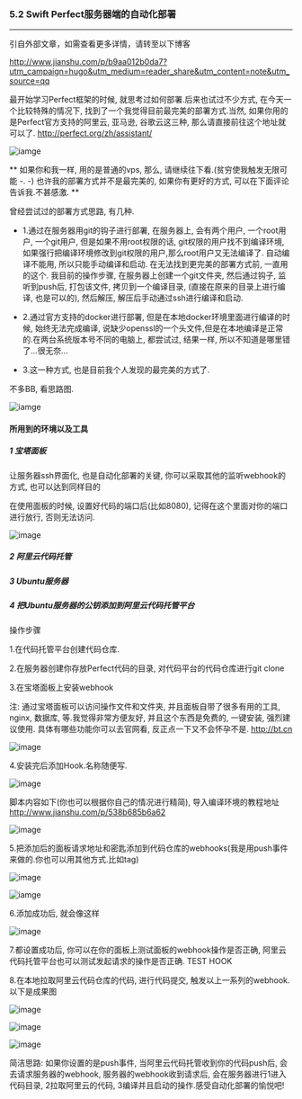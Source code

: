 ### 5.2 Swift Perfect服务器端的自动化部署
---

引自外部文章，如需查看更多详情，请转至以下博客 

http://www.jianshu.com/p/b9aa012b0da7?utm_campaign=hugo&utm_medium=reader_share&utm_content=note&utm_source=qq 

最开始学习Perfect框架的时候, 就思考过如何部署.后来也试过不少方式, 在今天一个比较特殊的情况下, 找到了一个我觉得目前最完美的部署方式.当然, 如果你用的是Perfect官方支持的阿里云, 亚马逊, 谷歌云这三种, 那么请直接前往这个地址就可以了. http://perfect.org/zh/assistant/

![iamge](http://upload-images.jianshu.io/upload_images/719570-670732488be45bea.png?imageMogr2/auto-orient/strip%7CimageView2/2/w/700)

** 如果你和我一样, 用的是普通的vps, 那么, 请继续往下看.(贫穷使我触发无限可能 -. -)
也许我的部署方式并不是最完美的, 如果你有更好的方式, 可以在下面评论告诉我.不甚感激. **

曾经尝试过的部署方式思路, 有几种.

- 1.通过在服务器用git的钩子进行部署, 在服务器上, 会有两个用户, 一个root用户,
一个git用户, 但是如果不用root权限的话, git权限的用户找不到编译环境, 如果强行把编译环境修改到git权限的用户,那么root用户又无法编译了. 自动编译不能用, 所以只能手动编译和启动. 在无法找到更完美的部署方式前, 一直用的这个.
我目前的操作步骤, 在服务器上创建一个git文件夹, 然后通过钩子, 监听到push后, 打包该文件, 拷贝到一个编译目录, (直接在原来的目录上进行编译, 也是可以的), 然后解压, 解压后手动通过ssh进行编译和启动.

- 2.通过官方支持的docker进行部署, 但是在本地docker环境里面进行编译的时候, 始终无法完成编译, 说缺少openssl的一个头文件,但是在本地编译是正常的.在两台系统版本号不同的电脑上, 都尝试过, 结果一样, 所以不知道是哪里错了...很无奈...

- 3.这一种方式, 也是目前我个人发现的最完美的方式了.

不多BB, 看思路图.

![iamge](http://upload-images.jianshu.io/upload_images/719570-13cde93f99f75b5b.png?imageMogr2/auto-orient/strip%7CimageView2/2/w/700)

#### 所用到的环境以及工具
##### 1 宝塔面板

让服务器ssh界面化, 也是自动化部署的关键, 你可以采取其他的监听webhook的方式, 也可以达到同样目的

在使用面板的时候, 设置好代码的端口后(比如8080), 记得在这个里面对你的端口进行放行, 否则无法访问.

![image](http://upload-images.jianshu.io/upload_images/719570-722e51e54ce1c17c.png?imageMogr2/auto-orient/strip%7CimageView2/2/w/700)

##### 2 阿里云代码托管
##### 3 Ubuntu服务器
##### 4 把Ubuntu服务器的公钥添加到阿里云代码托管平台
操作步骤

1.在代码托管平台创建代码仓库.

2.在服务器创建你存放Perfect代码的目录, 对代码平台的代码仓库进行git clone

3.在宝塔面板上安装webhook

注: 通过宝塔面板可以访问操作文件和文件夹, 并且面板自带了很多有用的工具, nginx, 数据库, 等.我觉得非常方便友好, 并且这个东西是免费的, 一键安装, 强烈建议使用. 具体有哪些功能你可以去官网看, 反正点一下又不会怀孕不是. http://bt.cn

![image](http://upload-images.jianshu.io/upload_images/719570-af3b17e737c6052a.png?imageMogr2/auto-orient/strip%7CimageView2/2/w/514)

4.安装完后添加Hook.名称随便写.

![image](http://upload-images.jianshu.io/upload_images/719570-92fe7c8947357b9c.png?imageMogr2/auto-orient/strip%7CimageView2/2/w/700)

脚本内容如下(你也可以根据你自己的情况进行精简), 导入编译环境的教程地址 http://www.jianshu.com/p/538b685b6a62

![image](http://upload-images.jianshu.io/upload_images/719570-ef67d127cd269fb0.png?imageMogr2/auto-orient/strip%7CimageView2/2/w/579)

5.把添加后的面板请求地址和密匙添加到代码仓库的webhooks(我是用push事件来做的.你也可以用其他方式.比如tag)

![image](http://upload-images.jianshu.io/upload_images/719570-2e2cf3dd71cf55b1.png?imageMogr2/auto-orient/strip%7CimageView2/2/w/698)

![iamge](http://upload-images.jianshu.io/upload_images/719570-d2d008be2391998b.png?imageMogr2/auto-orient/strip%7CimageView2/2/w/700)

6.添加成功后, 就会像这样

![image](http://upload-images.jianshu.io/upload_images/719570-06cf2c13deda9e84.png?imageMogr2/auto-orient/strip%7CimageView2/2/w/700)

7.都设置成功后, 你可以在你的面板上测试面板的webhook操作是否正确, 阿里云代码托管平台也可以测试发起请求的操作是否正确. TEST HOOK

8.在本地拉取阿里云代码仓库的代码, 进行代码提交, 触发以上一系列的webhook.
以下是成果图

![image](http://upload-images.jianshu.io/upload_images/719570-9386808bec4b9be8.png?imageMogr2/auto-orient/strip%7CimageView2/2/w/552)

![image](http://upload-images.jianshu.io/upload_images/719570-70a71fda561c3dcf.png?imageMogr2/auto-orient/strip%7CimageView2/2/w/700)

![image](http://upload-images.jianshu.io/upload_images/719570-7f3d8d6849c1576a.png?imageMogr2/auto-orient/strip%7CimageView2/2/w/700)

简洁思路: 如果你设置的是push事件, 当阿里云代码托管收到你的代码push后, 会去请求服务器的webhook, 服务器的webhook收到请求后, 会在服务器进行1进入代码目录, 2拉取阿里云的代码, 3编译并且启动的操作.感受自动化部署的愉悦吧!
